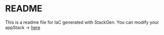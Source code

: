 # README
This is a readme file for IaC generated with StackGen.
You can modify your appStack -> [here](http://main.dev.stackgen.com/appstacks/d6ce81ad-d625-4a6a-b14f-4d46b9379407)
